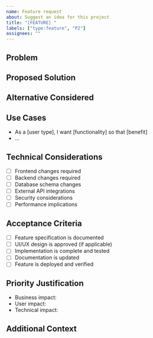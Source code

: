 ```yaml
---
name: Feature request
about: Suggest an idea for this project
title: "[FEATURE] "
labels: ["type:feature", "P2"]
assignees: ""
---
```


## Problem

<!-- Is your feature request related to a problem? Please describe. -->
<!-- A clear and concise description of what the problem is. Ex. I'm always frustrated when [...] -->

## Proposed Solution

<!-- Describe the solution you'd like -->
<!-- A clear and concise description of what you want to happen. -->

## Alternative Considered

<!-- Describe alternatives you've considered -->
<!-- A clear and concise description of any alternative solutions or features you've considered. -->

## Use Cases

<!-- Describe who would use this feature and how -->

- As a [user type], I want [functionality] so that [benefit]
- ...

## Technical Considerations

<!-- Any technical details, constraints, or implementation notes -->

- [ ] Frontend changes required
- [ ] Backend changes required
- [ ] Database schema changes
- [ ] External API integrations
- [ ] Security considerations
- [ ] Performance implications

## Acceptance Criteria

<!-- What needs to be done to consider this feature complete? -->

- [ ] Feature specification is documented
- [ ] UI/UX design is approved (if applicable)
- [ ] Implementation is complete and tested
- [ ] Documentation is updated
- [ ] Feature is deployed and verified

## Priority Justification

<!-- Why should this feature be prioritized? -->

- Business impact:
- User impact:
- Technical impact:

## Additional Context

<!-- Add any other context, mockups, or screenshots about the feature request here -->
